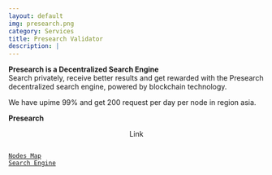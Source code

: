```yaml
---
layout: default
img: presearch.png
category: Services
title: Presearch Validator
description: |
---
```

<b>Presearch is a Decentralized Search Engine  </b> <br>
Search privately, receive better results and get rewarded with the Presearch decentralized search engine, powered by blockchain technology.

We have upime 99% and get 200 request per day per node in region asia.

<b> Presearch </b>
<p align="center">Link</p>
<pre>
<code align="center">
<a href="https://mainnet-launch.presearch.com/" target="_blank">Nodes Map</a>
<a href="https://presearch.com/" target="_blank">Search Engine</a>
</code>
</pre>